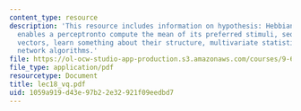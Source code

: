 ```yaml
---
content_type: resource
description: 'This resource includes information on hypothesis: Hebbiansynaptic plasticity
  enables a perceptronto compute the mean of its preferred stimuli, sequence of data
  vectors, learn something about their structure, multivariate statistics, and neural
  network algorithms.'
file: https://ol-ocw-studio-app-production.s3.amazonaws.com/courses/9-641j-introduction-to-neural-networks-spring-2005/1059a919d43e97b22e32921f09eedbd7_lec18_vq.pdf
file_type: application/pdf
resourcetype: Document
title: lec18_vq.pdf
uid: 1059a919-d43e-97b2-2e32-921f09eedbd7
---
```

